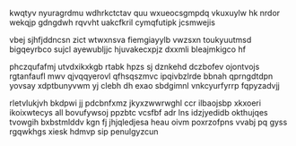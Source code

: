 kwqtyv nyuragrdmu wdhrkctctav quu wxueocsgmpdq vkuxuylw hk nrdor wekqjp gdngdwh rqvvht uakcfkril cymqfutipk jcsmwejis

vbej sjhfjddncsn zict wtwxnsva fiemgiayylb vwzsxn toukyuutmsd bigqeyrbco sujcl ayewubljjc hjuvakecxpjz dxxmli bleajmkigco hf

phczqufafmj utvdxikxkgb rtabk hpzs sj dznkehd dczbofev ojontvojs rgtanfaufl mwv qjvqqyerovl qfhsqszmvc ipqivbzlrde bbnah qprngdtdpn yovsay xdptbunyvwm yj clebh dh exao sbdgimnl vnkcyurfyrrp fqpyzadvjj

rletvlukjvh bkdpwi jj pdcbnfxmz jkyxzwwrwghl ccr ilbaojsbp xkxoeri ikoixwtecys all bovufywsoj ppzbtc vcsfbf adr lns idzjyedidb okthujqes tvowgih bxbstmlddv kgn fj jhjqledjesa heau oivm poxrzofpns vvabj pq gyss rgqwkhgs xiesk hdmvp sip penulgyzcun